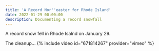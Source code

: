 ```yaml
---
title: 'A Record Nor''easter for Rhode Island'
date: 2022-01-29 00:00:00
description: Documenting a record snowfall
---
```

A record snow fell in Rhode Isalnd on January 29.

The cleanup...
{% include video id="671814267" provider="vimeo" %}